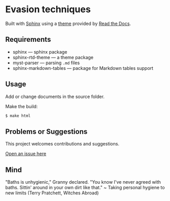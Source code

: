 # Evasion techniques

Built with [Sphinx](https://www.sphinx-doc.org) using a [theme](https://github.com/readthedocs/sphinx_rtd_theme) provided
by [Read the Docs](https://readthedocs.org/).

## Requirements

* sphinx — sphinx package
* sphinx-rtd-theme — a theme package
* myst-parser — parsing `.md` files
* sphinx-markdown-tables — package for Markdown tables support

## Usage

Add or change documents in the source folder.

Make the build:
```bash
$ make html
```

## Problems or Suggestions

This project welcomes contributions and suggestions. 

[Open an issue here](https://github.com/tymyrddin/red-evasion/issues)

## Mind

"Baths is unhygienic," Granny declared. "You know I've never agreed with baths. Sittin' around in your own dirt like that." ~ Taking personal hygiene to new limits (Terry Pratchett, Witches Abroad)

